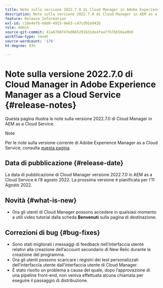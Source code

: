 ```yaml
---
title: Note sulla versione 2022.7.0 di Cloud Manager in Adobe Experience Manager as a Cloud Service
description: Note sulla versione 2022.7.0 di Cloud Manager in AEM as a Cloud Service.
feature: Release Information
exl-id: c19e4efb-69d6-4915-9e63-c47cd91e941b
role: Admin
source-git-commit: 41a67b0747ed665291631de4faa7fb7bb50aa9b9
workflow-type: tm+mt
source-wordcount: '176'
ht-degree: 93%

---
```


# Note sulla versione 2022.7.0 di Cloud Manager in Adobe Experience Manager as a Cloud Service {#release-notes}

Questa pagina illustra le note sulla versione 2022.7.0 di Cloud Manager in AEM as a Cloud Service.

>[!NOTE]
>
>Per le note sulla versione corrente di Adobe Experience Manager as a Cloud Service, consulta [questa pagina](/help/release-notes/release-notes-cloud/release-notes-current.md).

## Data di pubblicazione {#release-date}

La data di pubblicazione di Cloud Manager versione 2022.7.0 in AEM as a Cloud Service è l’8 agosto 2022. La prossima versione è pianificata per l’11 Agosto 2022.

## Novità {#what-is-new}

* Ora gli utenti di Cloud Manager possono accedere in qualsiasi momento a utili video tutorial dalla scheda **Benvenuti** sulla pagina di destinazione.

## Correzioni di bug {#bug-fixes}

* Sono stati migliorati i messaggi di feedback nell’interfaccia utente relativi alla creazione dell’account secondario di New Relic durante la creazione del programma.
* Ora gli utenti possono scaricare i registri dei test personalizzati dell’interfaccia utente dall’interfaccia utente di Cloud Manager.
* È stato risolto un problema a causa del quale, dopo l’approvazione di una pipeline front-end, non veniva effettuata alcuna chiamata per eseguire il passaggio di distribuzione.
